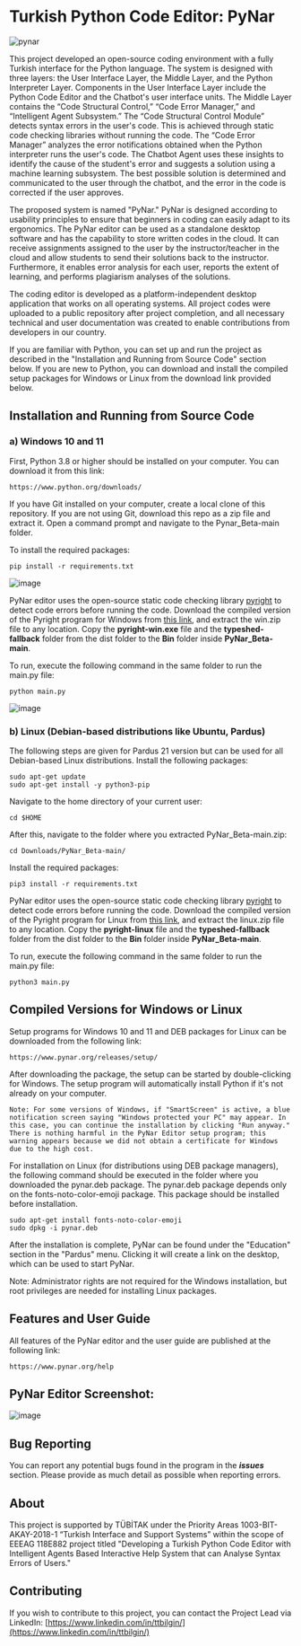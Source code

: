 # Turkish Python Code Editor: PyNar

![pynar](https://user-images.githubusercontent.com/854154/194779188-b7c93de3-52e3-4e49-8e1c-9dd8e8d1e987.png)

This project developed an open-source coding environment with a fully Turkish interface for the Python language. The system is designed with three layers: the User Interface Layer, the Middle Layer, and the Python Interpreter Layer. Components in the User Interface Layer include the Python Code Editor and the Chatbot's user interface units. The Middle Layer contains the “Code Structural Control,” “Code Error Manager,” and “Intelligent Agent Subsystem.” The “Code Structural Control Module” detects syntax errors in the user's code. This is achieved through static code checking libraries without running the code. The “Code Error Manager” analyzes the error notifications obtained when the Python interpreter runs the user's code. The Chatbot Agent uses these insights to identify the cause of the student's error and suggests a solution using a machine learning subsystem. The best possible solution is determined and communicated to the user through the chatbot, and the error in the code is corrected if the user approves.

The proposed system is named "PyNar." PyNar is designed according to usability principles to ensure that beginners in coding can easily adapt to its ergonomics. The PyNar editor can be used as a standalone desktop software and has the capability to store written codes in the cloud. It can receive assignments assigned to the user by the instructor/teacher in the cloud and allow students to send their solutions back to the instructor. Furthermore, it enables error analysis for each user, reports the extent of learning, and performs plagiarism analyses of the solutions.

The coding editor is developed as a platform-independent desktop application that works on all operating systems. All project codes were uploaded to a public repository after project completion, and all necessary technical and user documentation was created to enable contributions from developers in our country.

If you are familiar with Python, you can set up and run the project as described in the "Installation and Running from Source Code" section below. If you are new to Python, you can download and install the compiled setup packages for Windows or Linux from the download link provided below.

## Installation and Running from Source Code

### a) Windows 10 and 11

First, Python 3.8 or higher should be installed on your computer. You can download it from this link:

    https://www.python.org/downloads/

If you have Git installed on your computer, create a local clone of this repository. If you are not using Git, download this repo as a zip file and extract it. Open a command prompt and navigate to the Pynar_Beta-main folder.

To install the required packages:

    pip install -r requirements.txt

![image](https://user-images.githubusercontent.com/854154/194746108-6d753b8b-2e2f-4626-a4ea-5d4e3844cd7b.png)

PyNar editor uses the open-source static code checking library [pyright](https://github.com/microsoft/pyright) to detect code errors before running the code. Download the compiled version of the Pyright program for Windows from [this link](https://www.pynar.org/releases/pyright/1.1.266/), and extract the win.zip file to any location. Copy the **pyright-win.exe** file and the **typeshed-fallback** folder from the dist folder to the **Bin** folder inside **PyNar_Beta-main**.

To run, execute the following command in the same folder to run the main.py file:

    python main.py

![image](https://user-images.githubusercontent.com/854154/194746862-960109b6-0193-4304-8f8a-7a5026036206.png)

### b) Linux (Debian-based distributions like Ubuntu, Pardus)

The following steps are given for Pardus 21 version but can be used for all Debian-based Linux distributions. Install the following packages:

    sudo apt-get update
    sudo apt-get install -y python3-pip

Navigate to the home directory of your current user:

    cd $HOME

After this, navigate to the folder where you extracted PyNar_Beta-main.zip:

    cd Downloads/PyNar_Beta-main/

Install the required packages:

    pip3 install -r requirements.txt

PyNar editor uses the open-source static code checking library [pyright](https://github.com/microsoft/pyright) to detect code errors before running the code. Download the compiled version of the Pyright program for Linux from [this link](https://www.pynar.org/releases/pyright/1.1.266/), and extract the linux.zip file to any location. Copy the **pyright-linux** file and the **typeshed-fallback** folder from the dist folder to the **Bin** folder inside **PyNar_Beta-main**.

To run, execute the following command in the same folder to run the main.py file:

    python3 main.py

## Compiled Versions for Windows or Linux

Setup programs for Windows 10 and 11 and DEB packages for Linux can be downloaded from the following link:

    https://www.pynar.org/releases/setup/

After downloading the package, the setup can be started by double-clicking for Windows. The setup program will automatically install Python if it's not already on your computer.

    Note: For some versions of Windows, if "SmartScreen" is active, a blue notification screen saying "Windows protected your PC" may appear. In this case, you can continue the installation by clicking "Run anyway." There is nothing harmful in the PyNar Editor setup program; this warning appears because we did not obtain a certificate for Windows due to the high cost.

For installation on Linux (for distributions using DEB package managers), the following command should be executed in the folder where you downloaded the pynar.deb package. The pynar.deb package depends only on the fonts-noto-color-emoji package. This package should be installed before installation.

    sudo apt-get install fonts-noto-color-emoji
    sudo dpkg -i pynar.deb

After the installation is complete, PyNar can be found under the "Education" section in the "Pardus" menu. Clicking it will create a link on the desktop, which can be used to start PyNar.

Note: Administrator rights are not required for the Windows installation, but root privileges are needed for installing Linux packages.

## Features and User Guide

All features of the PyNar editor and the user guide are published at the following link:

    https://www.pynar.org/help

## PyNar Editor Screenshot:

![image](https://user-images.githubusercontent.com/854154/194748948-71439f12-d8cc-4c48-84d8-45d07198d16e.png)

## Bug Reporting

You can report any potential bugs found in the program in the ***issues*** section. Please provide as much detail as possible when reporting errors.

## About

This project is supported by TÜBİTAK under the Priority Areas 1003-BIT-AKAY-2018-1 “Turkish Interface and Support Systems” within the scope of EEEAG 118E882 project titled "Developing a Turkish Python Code Editor with Intelligent Agents Based Interactive Help System that can Analyse Syntax Errors of Users."

## Contributing

If you wish to contribute to this project, you can contact the Project Lead via LinkedIn: [https://www.linkedin.com/in/ttbilgin/](https://www.linkedin.com/in/ttbilgin/)
